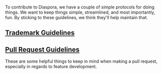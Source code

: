 To contribute to Diaspora, we have a couple of simple protocols for doing things. We want to keep things simple, streamlined, and most importantly, fun. By sticking to these guidelines, we think they'll help maintain that.

## [Trademark Guidelines](https://github.com/diaspora/diaspora/wiki/Trademark-guidelines)

## [Pull Request Guidelines](https://github.com/diaspora/diaspora/wiki/Pull-Request-Guidelines)
These are some helpful things to keep in mind when making a pull request, especially in regards to feature development.